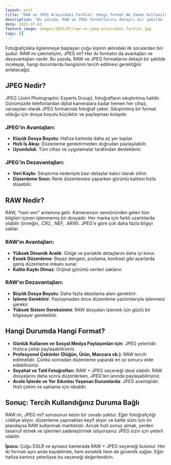 ```yaml
---
layout: post
title: "RAW ve JPEG Arasındaki Farklar: Hangi Format Ne Zaman Kullanılmalı?"
description: "Bu yazıda, RAW ve JPEG formatlarını detaylı bir şekilde inceleyip, hangi durumlarda hangisinin tercih edilmesi gerektiğini anlatacağız."
date: 2025-07-03
feature_image: images/2025/07/raw-ve-jpeg-arasindaki-farklar.jpg
tags: []
---
```


Fotoğrafçılıkla ilgilenmeye başlayan çoğu kişinin aklındaki ilk sorulardan biri şudur: RAW mı çekmeliyim, JPEG mi? Her iki formatın da avantajları ve dezavantajları vardır. Bu yazıda, RAW ve JPEG formatlarını detaylı bir şekilde inceleyip, hangi durumlarda hangisinin tercih edilmesi gerektiğini anlatacağız.

<!--more-->

## JPEG Nedir?

JPEG (Joint Photographic Experts Group), fotoğrafların sıkıştırılmış halidir. Günümüzde telefonlardan dijital kameralara kadar hemen her cihaz, varsayılan olarak JPEG formatında fotoğraf çeker. Sıkıştırılmış bir format olduğu için dosya boyutu küçüktür ve paylaşması kolaydır.

### JPEG’in Avantajları:

- **Küçük Dosya Boyutu**: Hafıza kartında daha az yer kaplar.
- **Hızlı İş Akışı**: Düzenleme gerektirmeden doğrudan paylaşılabilir.
- **Uyumluluk**: Tüm cihaz ve uygulamalar tarafından desteklenir.

### JPEG’in Dezavantajları:

- **Veri Kaybı**: Sıkıştırma nedeniyle bazı detaylar kalıcı olarak silinir.
- **Düzenleme Sınırı**: Renk düzenlemesi yaparken görüntü kalitesi hızla düşebilir.

## RAW Nedir?

RAW, "ham veri" anlamına gelir. Kameranızın sensöründen gelen tüm bilgileri içeren işlenmemiş bir dosyadır. Her marka için farklı uzantılarda olabilir (örneğin, .CR2, .NEF, .ARW). JPEG'e göre çok daha fazla bilgiyi saklar.

### RAW’ın Avantajları:

- **Yüksek Dinamik Aralık**: Gölge ve parlaklık detaylarını daha iyi korur.
- **Esnek Düzenleme**: Beyaz dengesi, pozlama, kontrast gibi ayarlarda geniş düzenleme imkanı sunar.
- **Kalite Kaybı Olmaz**: Orijinal görüntü verileri saklanır.

### RAW’ın Dezavantajları:

- **Büyük Dosya Boyutu**: Daha fazla depolama alanı gerektirir.
- **İşleme Gerektirir**: Paylaşmadan önce düzenleme yazılımlarıyla işlenmesi gerekir.
- **Yüksek Sistem Gereksinimi**: RAW dosyaları işlemek için güçlü bir bilgisayar gerekebilir.

## Hangi Durumda Hangi Format?

- **Günlük Kullanım ve Sosyal Medya Paylaşımları için**: JPEG yeterlidir. Hızlıca çekip paylaşabilirsiniz.
- **Profesyonel Çekimler (Düğün, Ürün, Manzara vb.)**: RAW tercih edilmelidir. Çünkü sonradan düzenleme yaparak en iyi sonucu elde edebilirsiniz.
- **Seyahat ve Tatil Fotoğrafları**: RAW + JPEG seçeneği ideal olabilir. RAW dosyalarını daha sonra düzenlerken, JPEG’leri anında paylaşabilirsiniz.
- **Acele İşlerde ve Yer Sıkıntısı Yaşanan Durumlarda**: JPEG avantajlıdır. Hızlı çekim ve saklama için idealdir.

## Sonuç: Tercih Kullandığınız Duruma Bağlı

RAW mı, JPEG mi? sorusunun kesin bir cevabı yoktur. Eğer fotoğrafçılığı ciddiye alıyor, düzenleme yapmaktan keyif alıyor ve kalite sizin için ön plandaysa RAW kullanmak mantıklıdır. Ancak hızlı sonuç almak, yerden tasarruf etmek ve işlemleri sadeleştirmek istiyorsanız JPEG sizin için yeterli olabilir.

**İpucu**: Çoğu DSLR ve aynasız kamerada RAW + JPEG seçeneği bulunur. Her iki formatı aynı anda kaydetmek, hem esneklik hem de güvenlik sağlar. Eğer hafıza kartınız yeterliyse bu seçeneği değerlendirin.
